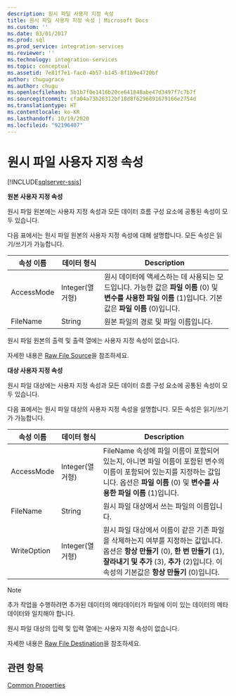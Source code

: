 ```yaml
---
description: 원시 파일 사용자 지정 속성
title: 원시 파일 사용자 지정 속성 | Microsoft Docs
ms.custom: ''
ms.date: 03/01/2017
ms.prod: sql
ms.prod_service: integration-services
ms.reviewer: ''
ms.technology: integration-services
ms.topic: conceptual
ms.assetid: 7e81f7e1-fac0-4b57-b145-8f1b9e4720bf
author: chugugrace
ms.author: chugu
ms.openlocfilehash: 5b1b7f0e1416b20ce641848abe47d3497f7c7b7f
ms.sourcegitcommit: cfa04a73b26312bf18d8f6296891679166e2754d
ms.translationtype: HT
ms.contentlocale: ko-KR
ms.lasthandoff: 10/19/2020
ms.locfileid: "92196407"
---
```

# <a name="raw-file-custom-properties"></a>원시 파일 사용자 지정 속성

[!INCLUDE[sqlserver-ssis](../../includes/applies-to-version/sqlserver-ssis.md)]


  **원본 사용자 지정 속성**  
  
 원시 파일 원본에는 사용자 지정 속성과 모든 데이터 흐름 구성 요소에 공통된 속성이 모두 있습니다.  
  
 다음 표에서는 원시 파일 원본의 사용자 지정 속성에 대해 설명합니다. 모든 속성은 읽기/쓰기가 가능합니다.  
  
|속성 이름|데이터 형식|Description|  
|-------------------|---------------|-----------------|  
|AccessMode|Integer(열거형)|원시 데이터에 액세스하는 데 사용되는 모드입니다. 가능한 값은 **파일 이름** (0) 및 **변수를 사용한 파일 이름** (1)입니다. 기본값은 **파일 이름** (0)입니다.|  
|FileName|String|원본 파일의 경로 및 파일 이름입니다.|  
  
 원시 파일 원본의 출력 및 출력 열에는 사용자 지정 속성이 없습니다.  
  
 자세한 내용은 [Raw File Source](../../integration-services/data-flow/raw-file-source.md)을 참조하세요.  
  
 **대상 사용자 지정 속성**  
  
 원시 파일 대상에는 사용자 지정 속성과 모든 데이터 흐름 구성 요소에 공통된 속성이 모두 있습니다.  
  
 다음 표에서는 원시 파일 대상의 사용자 지정 속성을 설명합니다. 모든 속성은 읽기/쓰기가 가능합니다.  
  
|속성 이름|데이터 형식|Description|  
|-------------------|---------------|-----------------|  
|AccessMode|Integer(열거형)|FileName 속성에 파일 이름이 포함되어 있는지, 아니면 파일 이름이 포함된 변수의 이름이 포함되어 있는지를 지정하는 값입니다. 옵션은 **파일 이름** (0) 및 **변수를 사용한 파일 이름** (1)입니다.|  
|FileName|String|원시 파일 대상에서 쓰는 파일의 이름입니다.|  
|WriteOption|Integer(열거형)|원시 파일 대상에서 이름이 같은 기존 파일을 삭제하는지 여부를 지정하는 값입니다. 옵션은 **항상 만들기** (0), **한 번 만들기** (1), **잘라내기 및 추가** (3), **추가** (2)입니다. 이 속성의 기본값은 **항상 만들기** (0)입니다.|  
  
> [!NOTE]  
>  추가 작업을 수행하려면 추가된 데이터의 메타데이터가 파일에 이미 있는 데이터의 메타데이터와 일치해야 합니다.  
  
 원시 파일 대상의 입력 및 입력 열에는 사용자 지정 속성이 없습니다.  
  
 자세한 내용은 [Raw File Destination](../../integration-services/data-flow/raw-file-destination.md)을 참조하세요.  
  
## <a name="see-also"></a>관련 항목  
 [Common Properties](./set-the-properties-of-a-data-flow-component.md)  
  
